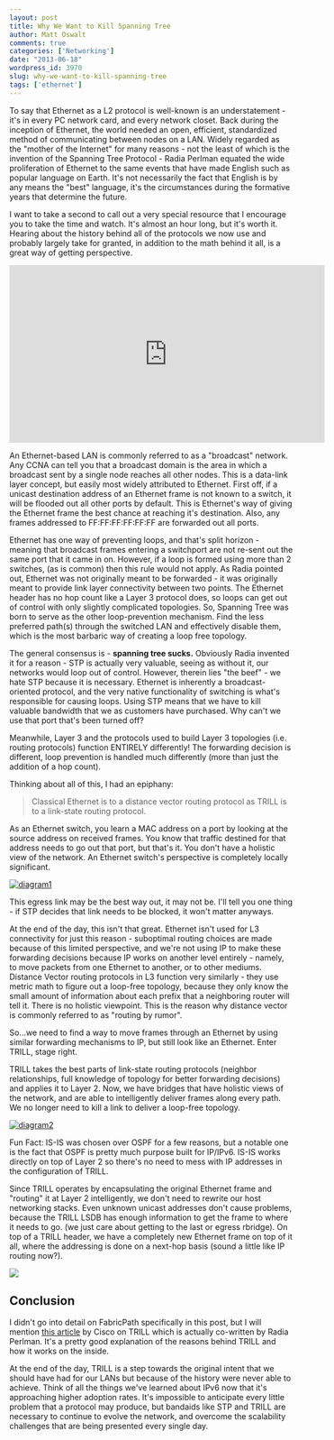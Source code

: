 ```yaml
---
layout: post
title: Why We Want to Kill Spanning Tree
author: Matt Oswalt
comments: true
categories: ['Networking']
date: "2013-06-18"
wordpress_id: 3970
slug: why-we-want-to-kill-spanning-tree
tags: ['ethernet']
---
```



To say that Ethernet as a L2 protocol is well-known is an understatement - it's in every PC network card, and every network closet. Back during the inception of Ethernet, the world needed an open, efficient, standardized method of communicating between nodes on a LAN. Widely regarded as the "mother of the Internet" for many reasons - not the least of which is the invention of the Spanning Tree Protocol - Radia Perlman equated the wide proliferation of Ethernet to the same events that have made English such as popular language on Earth. It's not necessarily the fact that English is by any means the "best" language, it's the circumstances during the formative years that determine the future.

I want to take a second to call out a very special resource that I encourage you to take the time and watch. It's almost an hour long, but it's worth it. Hearing about the history behind all of the protocols we now use and probably largely take for granted, in addition to the math behind it all, is a great way of getting perspective.

<div style="text-align: center"><iframe width="560" height="315" src="https://www.youtube.com/embed/N-25NoCOnP4#!" frameborder="0" allowfullscreen></iframe></div>

An Ethernet-based LAN is commonly referred to as a "broadcast" network. Any CCNA can tell you that a broadcast domain is the area in which a broadcast sent by a single node reaches all other nodes. This is a data-link layer concept, but easily most widely attributed to Ethernet. First off, if a unicast destination address of an Ethernet frame is not known to a switch, it will be flooded out all other ports by default. This is Ethernet's way of giving the Ethernet frame the best chance at reaching it's destination. Also, any frames addressed to FF:FF:FF:FF:FF:FF are forwarded out all ports.

Ethernet has one way of preventing loops, and that's split horizon - meaning that broadcast frames entering a switchport are not re-sent out the same port that it came in on. However, if a loop is formed using more than 2 switches, (as is common) then this rule would not apply. As Radia pointed out, Ethernet was not originally meant to be forwarded - it was originally meant to provide link layer connectivity between two points. The Ethernet header has no hop count like a Layer 3 protocol does, so loops can get out of control with only slightly complicated topologies. So, Spanning Tree was born to serve as the other loop-prevention mechanism. Find the less preferred path(s) through the switched LAN and effectively disable them, which is the most barbaric way of creating a loop free topology.

The general consensus is - **spanning tree sucks.** Obviously Radia invented it for a reason - STP is actually very valuable, seeing as without it, our networks would loop out of control. However, therein lies "the beef" - we hate STP because it is necessary. Ethernet is inherently a broadcast-oriented protocol, and the very native functionality of switching is what's responsible for causing loops. Using STP means that we have to kill valuable bandwidth that we as customers have purchased. Why can't we use that port that's been turned off?

Meanwhile, Layer 3 and the protocols used to build Layer 3 topologies (i.e. routing protocols) function ENTIRELY differently! The forwarding decision is different, loop prevention is handled much differently (more than just the addition of a hop count).

Thinking about all of this, I had an epiphany:

> Classical Ethernet is to a distance vector routing protocol as TRILL is to a link-state routing protocol.

As an Ethernet switch, you learn a MAC address on a port by looking at the source address on received frames. You know that traffic destined for that address needs to go out that port, but that's it. You don't have a holistic view of the network. An Ethernet switch's perspective is completely locally significant.

[![diagram1](assets/2013/06/diagram11.png)](assets/2013/06/diagram11.png)

This egress link may be the best way out, it may not be. I'll tell you one thing - if STP decides that link needs to be blocked, it won't matter anyways.

At the end of the day, this isn't that great. Ethernet isn't used for L3 connectivity for just this reason - suboptimal routing choices are made because of this limited perspective, and we're not using IP to make these forwarding decisions because IP works on another level entirely - namely, to move packets from one Ethernet to another, or to other mediums. Distance Vector routing protocols in L3 function very similarly - they use metric math to figure out a loop-free topology, because they only know the small amount of information about each prefix that a neighboring router will tell it. There is no holistic viewpoint. This is the reason why distance vector is commonly referred to as "routing by rumor".

So...we need to find a way to move frames through an Ethernet by using similar forwarding mechanisms to IP, but still look like an Ethernet. Enter TRILL, stage right.

TRILL takes the best parts of link-state routing protocols (neighbor relationships, full knowledge of topology for better forwarding decisions) and applies it to Layer 2. Now, we have bridges that have holistic views of the network, and are able to intelligently deliver frames along every path. We no longer need to kill a link to deliver a loop-free topology.

[![diagram2](assets/2013/06/diagram21.png)](assets/2013/06/diagram21.png)

Fun Fact: IS-IS was chosen over OSPF for a few reasons, but a notable one is the fact that OSPF is pretty much purpose built for IP/IPv6. IS-IS works directly on top of Layer 2 so there's no need to mess with IP addresses in the configuration of TRILL.

Since TRILL operates by encapsulating the original Ethernet frame and "routing" it at Layer 2 intelligently, we don't need to rewrite our host networking stacks. Even unknown unicast addresses don't cause problems, because the TRILL LSDB has enough information to get the frame to where it needs to go. (we just care about getting to the last or egress rbridge). On top of a TRILL header, we have a completely new Ethernet frame on top of it all, where the addressing is done on a next-hop basis (sound a little like IP routing now?).

[![](https://www.cisco.com/web/about/ac123/ac147/images/ipj/ipj_14-3/143_trill_fig08_lg.jpg)](http://www.cisco.com/web/about/ac123/ac147/images/ipj/ipj_14-3/143_trill_fig08_lg.jpg)

## Conclusion

I didn't go into detail on FabricPath specifically in this post, but I will mention [this article](http://www.cisco.com/web/about/ac123/ac147/archived_issues/ipj_14-3/143_trill.html) by Cisco on TRILL which is actually co-written by Radia Perlman. It's a pretty good explanation of the reasons behind TRILL and how it works on the inside.

At the end of the day, TRILL is a step towards the original intent that we should have had for our LANs but because of the history were never able to achieve. Think of all the things we've learned about IPv6 now that it's approaching higher adoption rates. It's impossible to anticipate every little problem that a protocol may produce, but bandaids like STP and TRILL are necessary to continue to evolve the network, and overcome the scalability challenges that are being presented every single day.
